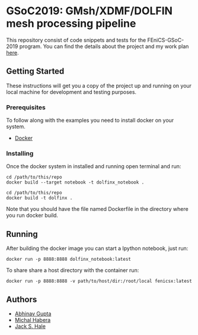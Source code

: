 # GSoC2019: GMsh/XDMF/DOLFIN mesh processing pipeline

This repository consist of code snippets and tests for the FEniCS-GSoC-2019 program. You can find the details about the project and my work plan [here](https://github.com/iitrabhi/GSoC2019/blob/master/PROPOSAL.md).

## Getting Started

These instructions will get you a copy of the project up and running on your local machine for development and testing purposes. 

### Prerequisites

To follow along with the examples you need to install docker on your system.
* [Docker](https://www.docker.com/products/docker-desktop)

### Installing

Once the docker system in installed and running open terminal and run:

```
cd /path/to/this/repo
docker build --target notebook -t dolfinx_notebook .
```

```
cd /path/to/this/repo
docker build -t dolfinx .
```

Note that you should have the file named Dockerfile in the directory where you run docker build.

## Running

After building the docker image you can start a Ipython notebook, just run:

```
docker run -p 8888:8888 dolfinx_notebook:latest
``` 
To share share a host directory with the container run:

```
docker run -p 8888:8888 -v path/to/host/dir:/root/local fenicsx:latest
```

## Authors

* [Abhinav Gupta](https://github.com/iitrabhi)
* [Michal Habera](https://github.com/michalhabera)
* [Jack S. Hale](https://github.com/jhale)
